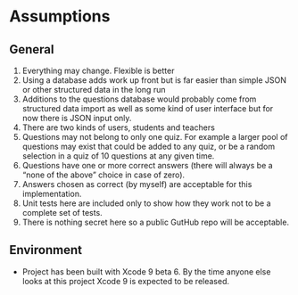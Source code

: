 # Assumptions
## General
1. Everything may change. Flexible is better
2. Using a database adds work up front but is far easier than simple JSON or other structured data in the long run
3. Additions to the questions database would probably come from structured data import as well as some kind of user interface but for now there is JSON input only.
3. There are two kinds of users, students and teachers
4. Questions may not belong to only one quiz. For example a larger pool of questions may exist that could be added to any quiz, or be a random selection in a quiz of 10 questions at any given time.
5. Questions have one or more correct answers (there will always be a “none of the above” choice in case of zero).
6. Answers chosen as correct (by myself) are acceptable for this implementation.
7. Unit tests here are included only to show how they work not to be a complete set of tests.
8. There is nothing secret here so a public GutHub repo will be acceptable.
## Environment
- Project has been built with Xcode 9 beta 6. By the time anyone else looks at this project Xcode 9 is expected to be released.
